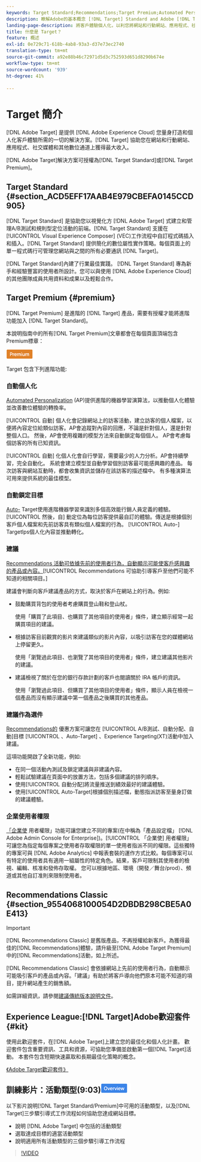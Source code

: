 ```yaml
---
keywords: Target Standard;Recommendations;Target Premium;Automated Personalization;auto-target;auto target;permissions；什麼是adobe target;
description: 瞭解Adobe的基本概念 [!DNL Target] Standard and Adobe [!DNL Target] Premium. [!DNL Target] Premium包含標準產品中未提供的進階功能。
landing-page-description: 將客戶體驗個人化，以利您將網站和行動網站、應用程式、社交媒體和其他數位通道上的收益最大化。
title: 什麼是 Target？
feature: 概述
exl-id: 0e729c71-618b-4ab8-93a3-d37e73ec2740
translation-type: tm+mt
source-git-commit: a92e88b46c72971d5d3c752593d651d8290b674e
workflow-type: tm+mt
source-wordcount: '939'
ht-degree: 41%

---
```


# Target 簡介

[!DNL Adobe Target] 是提供 [!DNL Adobe Experience Cloud] 您量身打造和個人化客戶體驗所需的一切的解決方案。[!DNL Target] 協助您在網站和行動網站、應用程式、社交媒體和其他數位通道上獲得最大收入。

[!DNL Adobe Target]解決方案可授權為[!DNL Target Standard]或[!DNL Target Premium]。

## Target Standard {#section_ACD5EFF17AAB4E979CBEFA0145CCD905}

[!DNL Target Standard] 是協助您以視覺化方 [!DNL Adobe Target] 式建立和管理A/B測試和規則型定位活動的前端。[!DNL Target Standard] 支援在 [!UICONTROL Visual Experience Composer] (VEC)工作流程中自訂程式碼插入和插入。[!DNL Target Standard] 提供簡化的數位屬性實作策略。每個頁面上的單一程式碼行可管理您網站與之間的所有必要通訊 [!DNL Target]。

[!DNL Target Standard]內建了行業最佳實踐。 [!DNL Target Standard] 專為新手和經驗豐富的使用者所設計。您可以與使用 [!DNL Adobe Experience Cloud] 的其他團隊成員共用資料和成果以及輕鬆合作。

## Target Premium {#premium}

[!DNL Target Premium] 是進階的 [!DNL Target] 產品，需要有授權才能將進階功能加入 [!DNL Target Standard]。

本說明指南中的所有[!DNL Target Premium]文章都會在每個頁面頂端包含Premium標章：

![Premium 徽章](/help/assets/premium.png)

Target 包含下列進階功能:

### 自動個人化

[Automated Personalization](/help/c-activities/t-automated-personalization/automated-personalization.md#task_8AAF837796D74CF893CA2F88BA1491C9) (AP)提供進階的機器學習演算法，以推動個人化體驗並改善數位體驗的轉換率。

[!UICONTROL 自動] 個人化會記錄網站上的訪客活動，建立訪客的個人檔案，以便將內容定位給類似訪客。AP會追蹤對內容的回應，不論是針對個人，還是針對整個人口。 然後，AP會使用複雜的模型方法來自動鎖定每個個人。 AP會考慮每個訪客的所有已知資訊。

[!UICONTROL 自動] 化個人化會自行學習，需要最少的人力分析。AP會持續學習，完全自動化。 系統會建立模型並自動學習個別訪客最可能感興趣的產品。 每次訪客與網站互動時，都會收集資訊並儲存在該訪客的描述檔中。 有多種演算法可用來提供系統的最佳模型。

### 自動鎖定目標

[Auto-](/help/c-activities/auto-target/auto-target-to-optimize.md) Target使用進階機器學習來識別多個高效能行銷人員定義的體驗。[!UICONTROL 然後，自] 動定位為每位訪客提供最自訂的體驗。傳送是根據個別客戶個人檔案和先前訪客具有類似個人檔案的行為。 [!UICONTROL Auto-] Targetlps個人化內容並推動轉化。

### 建議

[Recommendations 活動可依據先前的使用者行為，自動顯示可能使客戶感興趣的產品或內容。](/help/c-recommendations/recommendations.md#concept_7556C8A4543942F2A77B13A29339C0C0)[!UICONTROL Recommendations 可協助引導客戶至他們可能不知道的相關項目。]

建議會判斷向客戶建議產品的方式，取決於客戶在網站上的行為。例如:

* 鼓勵購買背包的使用者考慮購買登山鞋和登山杖。

   使用「購買了此項目、也購買了其他項目的使用者」條件，建立顯示經常一起購買項目的建議。

* 根據訪客目前觀賞的影片來建議類似的影片內容，以吸引訪客在您的媒體網站上停留更久。

   使用「瀏覽過此項目、也瀏覽了其他項目的使用者」條件，建立建議其他影片的建議。

* 建議檢視了關於在您的銀行存款計劃的客戶也閱讀關於 IRA 帳戶的資訊。

   使用「瀏覽過此項目、但購買了其他項目的使用者」條件，顯示人員在檢視一個產品而沒有顯示建議中第一個產品之後購買的其他產品。

### 建議作為選件

[Recommendations的](/help/c-recommendations/recommendations-as-an-offer.md) 優惠方案可讓您在 [!UICONTROL A/B測試、自動分配、自動]目標 [!UICONTROL 、Auto-Target]   、Experience Targeting(XT)活動中加入建議。

這項功能開啟了全新功能，例如:

* 在同一個活動內測試及鎖定建議與非建議內容。
* 輕鬆試驗建議在頁面中的放置方法，包括多個建議的排列順序。
* 使用[!UICONTROL 自動分配]將流量推送到績效最好的建議體驗。
* 使用[!UICONTROL Auto-Target]根據個別描述檔，動態指派訪客至量身訂做的建議體驗。

### 企業使用者權限

[「企業使](/help/administrating-target/c-user-management/property-channel/property-channel.md#concept_E396B16FA2024ADBA27BC056138F9838) 用者權限」功能可讓您建立不同的專案(在中稱為「產品設定檔」 [!DNL Adobe Admin Console for Enterprise])。[!UICONTROL 「企業使] 用者權限」可讓您為指定每個專案之使用者存取權限的單一使用者指派不同的權限。這些獨特的專案可與 [!DNL Adobe Analytics] 中報表套裝的運作方式比較。每個專案可以有特定的使用者具有適用一組屬性的特定角色。結果，客戶可限制其使用者的檢視、編輯、核准和發佈存取權。 您可以根據地區、環境（開發／舞台/prod）、頻道或其他自訂准則來限制使用者。

## Recommendations Classic {#section_9554068100054D2DBDB298CBE5A0E413}

>[!IMPORTANT]
>
>[!DNL Recommendations Classic] 是舊版產品，不再授權給新客戶。為獲得最佳的[!DNL Recommendations]體驗，請升級至[!DNL Adobe Target Premium]中的[!DNL Recommendations]活動，如上所述。

[!DNL Recommendations Classic] 會依據網站上先前的使用者行為，自動顯示可能吸引客戶的產品或內容。「建議」有助於將客戶導向他們原本可能不知道的項目，提升網站產生的銷售額。

如需詳細資訊，請參閱[建議傳統版本說明文件](/help/assets/adobe-recommendations-classic.pdf)。

## Experience League:[!DNL Target]Adobe歡迎套件{#kit}

使用此歡迎套件，在[!DNL Adobe Target]上建立您的最佳化和個人化計畫。 歡迎套件包含重要資訊、工具和資源，可協助您準備並啟動第一個[!DNL Target]活動。 本套件包含短期快速贏取和長期最佳化策略的概念。

[《Adobe Target歡迎套件》](https://expleague.azureedge.net/pdf/Adobe-Target-Welcome-Kit.pdf)

## 訓練影片：活動類型(9:03)![概述徽章](/help/assets/overview.png)

以下影片說明[!DNL Target Standard/Premium]中可用的活動類型，以及[!DNL Target]三步驟引導式工作流程如何協助您達成網站目標。

* 說明 [!DNL Adobe Target] 中包括的活動類型
* 選取達成目標的適當活動類型
* 說明適用所有活動類型的三個步驟引導工作流程

>[!VIDEO](https://video.tv.adobe.com/v/17386)
